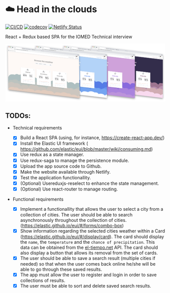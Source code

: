# ☁️ Head in the clouds

[![CI/CD](https://github.com/pedro-rodalia/head-in-the-clouds/actions/workflows/main.yml/badge.svg)](https://github.com/pedro-rodalia/head-in-the-clouds/actions/workflows/main.yml)
[![codecov](https://codecov.io/gh/pedro-rodalia/head-in-the-clouds/branch/main/graph/badge.svg?token=D7O8ZEZPUA)](https://codecov.io/gh/pedro-rodalia/head-in-the-clouds)
[![Netlify Status](https://api.netlify.com/api/v1/badges/13d31973-47fb-469c-9a91-0c490499cf28/deploy-status)](https://app.netlify.com/sites/head-in-the-clouds/deploys)

React + Redux based SPA for the IOMED Technical interview

![alt text][showcase]

## TODOs:

- Technical requirements

  - [x] Build a React SPA (using, for instance, ​https://create-react-app.dev/​)
  - [x] Install the Elastic UI framework (​https://github.com/elastic/eui/blob/master/wiki/consuming.md​)
  - [x] Use ​redux​ as a state manager.
  - [x] Use redux-saga to manage the persistence module.
  - [x] Upload the app source code to Github.
  - [x] Make the website available through Netlify.
  - [x] Test the application functionallity.
  - [x] (Optional) Use ​reduxjs-reselect​ to enhance the state management.
  - [x] (Optional) Use react-router to manage routing.

- Functional requirements

  - [x] Implement a functionallity that allows the user to select a city from a collection of cities. The user should be able to search asynchronously throughout the collection of cities. (https://elastic.github.io/eui/#/forms/combo-box)
  - [x] Show information regarding the selected cities weather within a Card (https://elastic.github.io/eui/#/display/card). The card should display the `name`, the `temperature` and the `chance of precipitation`. This data can be obtained from the [el-tiempo.net](el-tiempo.net) API. The card should also display a button that allows its removal from the set of cards.
  - [x] The user should be able to save a search result (multiple cities if needed) so that when the user comes back online he/she will be able to go through these saved results.
  - [x] The app must allow the user to register and login in order to save collections of results.
  - [x] The user must be able to sort and delete saved search results.

[showcase]: .github/showcase.png
